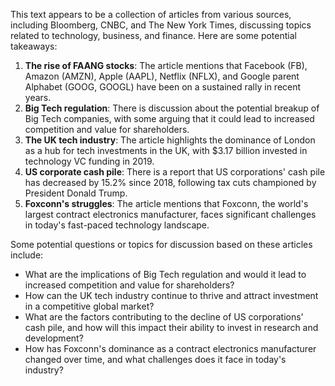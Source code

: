 This text appears to be a collection of articles from various sources, including Bloomberg, CNBC, and The New York Times, discussing topics related to technology, business, and finance. Here are some potential takeaways:

1. **The rise of FAANG stocks**: The article mentions that Facebook (FB), Amazon (AMZN), Apple (AAPL), Netflix (NFLX), and Google parent Alphabet (GOOG, GOOGL) have been on a sustained rally in recent years.
2. **Big Tech regulation**: There is discussion about the potential breakup of Big Tech companies, with some arguing that it could lead to increased competition and value for shareholders.
3. **The UK tech industry**: The article highlights the dominance of London as a hub for tech investments in the UK, with $3.17 billion invested in technology VC funding in 2019.
4. **US corporate cash pile**: There is a report that US corporations' cash pile has decreased by 15.2% since 2018, following tax cuts championed by President Donald Trump.
5. **Foxconn's struggles**: The article mentions that Foxconn, the world's largest contract electronics manufacturer, faces significant challenges in today's fast-paced technology landscape.

Some potential questions or topics for discussion based on these articles include:

* What are the implications of Big Tech regulation and would it lead to increased competition and value for shareholders?
* How can the UK tech industry continue to thrive and attract investment in a competitive global market?
* What are the factors contributing to the decline of US corporations' cash pile, and how will this impact their ability to invest in research and development?
* How has Foxconn's dominance as a contract electronics manufacturer changed over time, and what challenges does it face in today's industry?